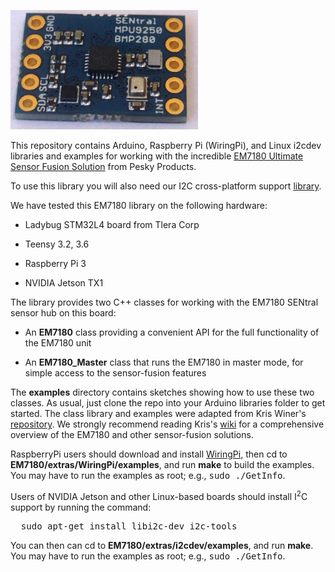 <a href="https://www.tindie.com/products/onehorse/ultimate-sensor-fusion-solution/"><img src="sentral.jpg" width=300></a>

This repository contains Arduino, Raspberry Pi (WiringPi), and Linux i2cdev
libraries and examples for working with the incredible <a
href="https://www.tindie.com/products/onehorse/ultimate-sensor-fusion-solution/">
EM7180 Ultimate Sensor Fusion Solution</a> from Pesky Products. 

To use this library you will also need our I2C cross-platform support 
[library](https://github.com/simondlevy/CrossPlatformI2C).

We have tested this EM7180 library on the following hardware:

* Ladybug STM32L4 board from Tlera Corp

* Teensy 3.2, 3.6

* Raspberry Pi 3

* NVIDIA Jetson TX1

The library provides two C++ classes for working with the EM7180 SENtral sensor hub on this board:

* An <b>EM7180</b> class providing a convenient API for the full functionality of the EM7180 unit

* An <b>EM7180_Master</b> class that runs the EM7180 in master mode, for simple access to the sensor-fusion features

The <b>examples</b> directory contains sketches showing how to use these two classes. As usual, just clone the repo
into your Arduino libraries folder to get started. The class library and
examples were adapted from Kris Winer's [repository](https://github.com/kriswiner/EM7180_SENtral_sensor_hub).
We strongly recommend reading Kris's  [wiki](https://github.com/kriswiner/EM7180_SENtral_sensor_hub/wiki) for
a comprehensive overview of the EM7180 and other sensor-fusion solutions.

RaspberryPi users should download and install [WiringPi](http://wiringpi.com/),
then cd to <b>EM7180/extras/WiringPi/examples</b>, and run <b>make</b>
to build the examples.  You may have to run the examples as root; e.g., <tt>sudo ./GetInfo</tt>.

Users of NVIDIA Jetson and other Linux-based boards should install I<sup>2</sup>C support by running the command:
<pre>
  sudo apt-get install libi2c-dev i2c-tools
</pre>
You can then can cd to <b>EM7180/extras/i2cdev/examples</b>, and run
<b>make</b>. You may have to run the examples as root; e.g., <tt>sudo ./GetInfo</tt>.

